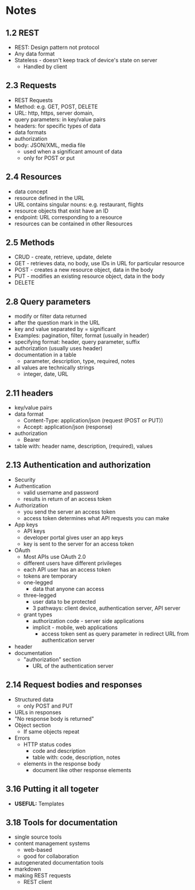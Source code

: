 # Notes

## 1.2 REST
* REST: Design pattern not protocol
* Any data format
* Stateless - doesn't keep track of device's state on server
  * Handled by client

## 2.3 Requests
* REST Requests
 * Method: e.g. GET, POST, DELETE  
 * URL: http, https, server domain,
 * query parameters: in key/value pairs
 * headers: for specific types of data
  * data formats
  * authorization
* body: JSON/XML, media file
  * used when a significant amount of data
  * only for POST or put

## 2.4 Resources
* data concept
* resource defined in the URL
* URL contains singular nouns: e.g. restaurant, flights
* resource objects that exist have an ID
* endpoint: URL corresponding to a resource
* resources can be contained in other Resources

## 2.5 Methods
* CRUD - create, retrieve, update, delete
* GET - retrieves data, no body, use IDs in URL for particular resource
* POST - creates a new resource object, data in the body
* PUT - modifies an existing resource object, data in the body
* DELETE

## 2.8 Query parameters
* modify or filter data returned
* after the question mark in the URL
* key and value separated by = significant
* Examples: pagination, filter, format (usually in header)
* specifying format: header, query parameter, suffix
* authorization (usually uses header)
* documentation in a table
  * parameter, description, type, required, notes
* all values are technically strings
  * integer, date, URL

## 2.11 headers
* key/value pairs
* data format
  * Content-Type: application/json (request (POST or PUT))
  * Accept: application/json (response)
* authorization
  * Bearer
* table with: header name, description, (required), values

## 2.13 Authentication and authorization
* Security
* Authentication
  * valid username and password
  * results in return of an access token
* Authorization
  * you send the server an access token
  * access token determines what API requests you can make
* App keys
  * API keys
  * developer portal gives user an app keys
  * key is sent to the server for an access token
* OAuth
  * Most APIs use OAuth 2.0
  * different users have different privileges
  * each API user has an access token
  * tokens are temporary
  * one-legged
    * data that anyone can access
  * three-legged
    * user data to be protected
    * 3 pathways: client device, authentication server, API server
  * grant types
    * authorization code - server side applications
    * implicit - mobile, web applications
      * access token sent as query parameter in redirect URL from authentication server
* header
* documentation
  * "authorization" section
    * URL of the authentication server

## 2.14 Request bodies and responses
* Structured data
  * only POST and PUT
* URLs in responses
* "No response body is returned"
* Object section
  * If same objects repeat
* Errors
  * HTTP status codes
    * code and description
    * table with: code, description, notes
  * elements in the response body
    * document like other response elements

## 3.16 Putting it all togeter
* **USEFUL:** Templates

## 3.18 Tools for documentation
* single source tools
* content management systems
  * web-based
  * good for collaboration
* autogenerated documentation tools
* markdown
* making REST requests
  * REST client
